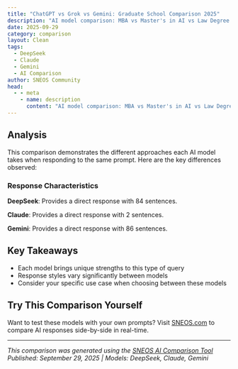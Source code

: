```yaml
---
title: "ChatGPT vs Grok vs Gemini: Graduate School Comparison 2025"
description: "AI model comparison: MBA vs Master's in AI vs Law Degree - best ROI in 2025?..."
date: 2025-09-29
category: comparison
layout: Clean
tags:
  - DeepSeek
  - Claude
  - Gemini
  - AI Comparison
author: SNEOS Community
head:
  - - meta
    - name: description
      content: "AI model comparison: MBA vs Master's in AI vs Law Degree - best ROI in 2025?..."
---
```


<ChatComparison
  title="ChatGPT vs Grok vs Gemini: Graduate School Comparison 2025"
  prompt="MBA vs Master's in AI vs Law Degree - best ROI in 2025?"
  :responses='{
    "DeepSeek": "Of course. This is an excellent question, as these three degrees represent very different career paths with distinct risk and reward profiles. The \u0022best\u0022 ROI in 2025 depends heavily on your personal strengths, career goals, and risk tolerance.\n\nLet\u0027s break down each degree, its ROI calculation, and its 2025 outlook.\n\n### Executive Summary: The Quick Answer\n\n*   **For the highest potential salary and immediate market demand in 2025: Master\u0027s in AI.**\n*   **For the most versatile career path and strong, stable long-term earnings: MBA.**\n*   **For a high-floor, stable, but high-barrier-to-entry profession: Law Degree (JD).**\n\nThe Master\u0027s in AI likely has the strongest **short-to-mid-term ROI** due to an extreme talent shortage. The MBA has the most versatile **long-term ROI**. The Law Degree has a more polarized and risky ROI.\n\n---\n\n### 1. Master\u0027s in Artificial Intelligence\n\nThis is the \u0022hot\u0022 degree of the moment, and for good reason.\n\n*   **Career Paths:** Machine Learning Engineer, AI Researcher, Data Scientist, AI Product Manager, Robotics Engineer.\n*   **Earning Potential:** Very high. Starting salaries for top graduates can range from **$120,000 to $200,000\u002B**, especially in tech hubs like Silicon Valley. Senior and specialized roles can command $300,000\u002B in total compensation.\n*   **Cost:** Varies widely. A top program can cost $60,000 - $80,000. Many reputable online programs (Georgia Tech, UT Austin) cost $10,000 - $20,000, making the ROI incredibly attractive.\n*   **Time:** Typically 1-2 years.\n\n#### ROI Analysis for 2025:\n\n*   **Pros:**\n    *   **Massive Demand \u0026 Short Supply:** The demand for AI talent far outstrips supply, a trend that will accelerate through 2025 and beyond.\n    *   **Future-Proofing:** You are building skills for the next several decades of technological evolution.\n    *   **High Starting Salary:** Immediate, high earnings potential right out of school.\n    *   **Lower Barrier to High ROI:** You don\u0027t need a \u0022top 5\u0022 school to get a great job. Strong skills from a solid program are enough.\n*   **Cons:**\n    *   **Rapidly Evolving Field:** Your knowledge can become obsolete quickly if you don\u0027t commit to continuous learning.\n    *   **Potential for Market Saturation:** While demand is insane now, an influx of graduates could cool the very top end of the salary spectrum in the long term (though this is a long way off).\n    *   **Niche Focus:** Less versatile than an MBA for moving into general management or non-tech roles.\n\n**Verdict:** **Highest potential ROI for 2025.** The combination of high starting salaries, strong demand, and relatively lower cost (especially from online programs) makes this a powerhouse.\n\n---\n\n### 2. Master of Business Administration (MBA)\n\nThe classic choice for career switchers and accelerators.\n\n*   **Career Paths:** Consulting, Finance (IB, PE, VC), Tech Product Management, Brand Management, Corporate Strategy, Entrepreneurship.\n*   **Earning Potential:** Highly dependent on school ranking and industry.\n    *   **Top-Tier MBA (M7):** Median total compensation often **$175,000 - $220,000\u002B** upon graduation.\n    *   **Mid-Tier MBA:** Can range from $100,000 - $150,000.\n*   **Cost:** Extremely high. Top programs can cost **$120,000 - $160,000\u002B** in tuition alone, plus two years of forgone salary.\n*   **Time:** Typically 2 years (full-time).\n\n#### ROI Analysis for 2025:\n\n*   **Pros:**\n    *   **Career Versatility \u0026 Network:** An MBA opens doors across industries. The network from a top school is an asset that pays dividends for life.\n    *   **Leadership Pathway:** It\u0027s the primary degree for ascending to senior executive roles (CEO, CFO, etc.).\n    *   **Proven Value:** The ROI of a top MBA is well-established and respected globally.\n*   **Cons:**\n    *   **Extremely High Cost:** The combination of high tuition and two years without a salary creates a massive \u0022opportunity cost.\u0022\n    *   **Tier-Sensitive:** The ROI of a mid- or low-tier MBA is significantly less certain than that of a top-tier program.\n    *   **Economic Sensitivity:** Hiring and salaries for MBA graduates (especially in finance and consulting) can dip during economic downturns.\n\n**Verdict:** **Strong long-term and network-based ROI.** For 2025 specifically, its performance is tied to the health of the consulting and finance sectors. It\u0027s a less direct and more expensive path than an AI Master\u0027s, but it offers unparalleled long-term flexibility and access to the C-suite.\n\n---\n\n### 3. Law Degree (Juris Doctor - JD)\n\nA traditional professional degree with a challenging modern economic landscape.\n\n*   **Career Paths:** Corporate Lawyer (Big Law), Public Interest Lawyer, Government Attorney, In-House Counsel, etc.\n*   **Earning Potential:** The most bimodal distribution of any degree.\n    *   **Big Law (Top Firms):** Starting salary is **~$215,000** (the \u0022Cravath Scale\u0022).\n    *   **Everyone Else:** Starting salaries can be as low as **$50,000 - $80,000**.\n*   **Cost:** Prohibitively high. Top law schools cost **$70,000 - $75,000 per year** in tuition, leading to total debt often exceeding $200,000.\n*   **Time:** 3 years (full-time).\n\n#### ROI Analysis for 2025:\n\n*   **Pros:**\n    *   **High Salary Ceiling (if you make it):** Big Law partners can earn millions.\n    *   **Prestige and Stability:** A law license is a powerful credential that offers a stable, respected career.\n    *   **Intellectual Challenge:** The work is complex and intellectually rigorous.\n*   **Cons:**\n    *   **Extreme Bimodal Salaries:** Your financial success is almost entirely dependent on getting a job in Big Law, which is only available to the top of the class at top-tier schools.\n    *   **Highest Debt Burden:** Combined with 3 years of no income, the financial hole is deep.\n    *   **High Stress, High Burnout:** The lifestyle in high-paying legal jobs is notoriously demanding.\n    *   **Threat from AI:** AI is already beginning to automate document review, legal research, and contract drafting, potentially reducing the demand for entry-level associates.\n\n**Verdict:** **The Riskiest ROI.** The payoff is fantastic if you graduate from a **T-14 law school** and land a Big Law job. For anyone else, the ROI is often negative or very low for a long time. The threat of AI automation adds a significant long-term risk factor that the other two degrees don\u0027t face as acutely.\n\n---\n\n### Head-to-Head Comparison for 2025\n\n| Factor | Master\u0027s in AI | MBA (Top-Tier) | Law Degree (Top-Tier) |\n| :--- | :--- | :--- | :--- |\n| **Demand in 2025** | **Extremely High** | High | Stable (but concentrated) |\n| **Starting Salary** | **$120k - $200k\u002B** | **$175k - $220k\u002B** | **$215k (Big Law only)** |\n| **Cost** | Moderate ($10k - $80k) | **Very High ($120k\u002B \u0026 lost wages)** | **Very High ($200k\u002B \u0026 lost wages)** |\n| **Time to Degree** | 1-2 years | 2 years | 3 years |\n| **Risk Level** | Low-Moderate | Moderate | **High** |\n| **Key Risk** | Skill obsolescence | Economic downturn, School Tier | Not landing Big Law, AI automation |\n| **Best For...** | Technologists, builders, specialists | Career switchers, future executives | Top academic performers set on law |\n\n### Final Recommendation\n\n*   **Choose a Master\u0027s in AI if:** You have a strong quantitative/technical background and want to build the core technologies of the future. You prioritize high, immediate compensation, strong job security, and are comfortable with continuous learning. **This has the most compelling and least risky ROI for 2025.**\n*   **Choose an MBA if:** You are less technical and more interested in leadership, strategy, and the \u0022big picture.\u0022 You value a powerful network and want the flexibility to work in multiple industries (tech, finance, CPG, etc.). You are confident you can get into a top-tier program.\n*   **Choose a Law Degree if:** You are passionate about the law itself, excel academically, and are confident you can be at the top of your class at a top-14 law school. You are willing to accept high risk (massive debt) for the chance at a high-reward, prestigious legal career.\n\nFor the purest financial calculation in 2025, the **Master\u0027s in AI is the clear winner.** It offers a near-guarantee of a high-paying job for a fraction of the cost and time of the other two degrees.",
    "Claude": "Invalid API source. Please specify \u0027openai\u0027, \u0027anthropic\u0027, \u0027gemini\u0027, \u0027gemini-grounding\u0027, \u0027deepseek\u0027, \u0027grok\u0027, \u0027grok-live\u0027, or \u0027mistral\u0027.",
    "Gemini": "This is a tough question because \u0022best ROI\u0022 is subjective and depends heavily on your personal goals, risk tolerance, and existing skills.  However, let\u0027s break down the potential ROI of each in 2025 and beyond:\n\n**1. MBA (Master of Business Administration)**\n\n*   **Potential ROI:**  Medium to High (but increasingly varied)\n*   **Strengths:**\n    *   **Versatility:**  Applies to a wide range of industries and roles.  Focuses on leadership, strategy, finance, marketing, and operations.\n    *   **Networking:**  Strong alumni networks can be invaluable for career advancement.\n    *   **General Management:**  Prepares you to lead teams, manage budgets, and make strategic decisions.\n    *   **Established Career Path:**  Clear pathways to management positions in various sectors.\n*   **Weaknesses:**\n    *   **High Cost:**  MBAs from top-tier schools are very expensive.\n    *   **Competition:**  The market is saturated with MBAs, so standing out is crucial.\n    *   **Relevance:**  The MBA curriculum needs to constantly adapt to the changing business landscape (AI, automation).  A generic MBA might not be enough anymore.\n    *   **ROI Variance:**  ROI varies wildly depending on the school, your pre-MBA experience, and your post-MBA career goals.  Some MBAs struggle to justify the cost.\n*   **Considerations:**\n    *   **School Ranking:**  The reputation of the school significantly impacts your job prospects and salary.\n    *   **Specialization:**  Consider an MBA with a focus on technology, strategy, or entrepreneurship to enhance relevance.\n    *   **Experience Required:**  Most top MBA programs require several years of work experience.\n*   **2025 Outlook:** An MBA remains valuable, but the edge might be lost if the school doesn\u0027t keep up with technological advancements. Specializations and real-world experience are crucial.\n\n**2. Master\u0027s in AI (Artificial Intelligence)**\n\n*   **Potential ROI:**  High to Very High\n*   **Strengths:**\n    *   **High Demand:**  AI is a rapidly growing field with a shortage of skilled professionals.\n    *   **High Salaries:**  AI engineers, data scientists, and machine learning specialists command premium salaries.\n    *   **Innovation:**  You\u0027ll be at the forefront of technological advancements.\n    *   **Impact:**  AI has the potential to transform industries and solve complex problems.\n*   **Weaknesses:**\n    *   **Technical Difficulty:**  Requires a strong background in mathematics, statistics, and computer science.\n    *   **Constant Learning:**  AI is a rapidly evolving field, requiring continuous learning and adaptation.\n    *   **Ethical Considerations:**  AI raises ethical concerns that need to be addressed.\n    *   **Job Market Concentration:**  Many AI jobs are concentrated in specific geographic locations (Silicon Valley, Seattle, etc.).\n*   **Considerations:**\n    *   **Prior Technical Background:**  A bachelor\u0027s degree in computer science, mathematics, or a related field is usually required.\n    *   **Specialization:**  Choose a specialization within AI that aligns with your interests and career goals (e.g., natural language processing, computer vision, deep learning).\n    *   **Practical Experience:**  Look for programs that offer internships or research opportunities.\n*   **2025 Outlook:**  AI will continue to be a high-growth field with strong demand for skilled professionals.  Those with specialized knowledge and practical experience will be highly sought after.  However, the market might get slightly more competitive as more graduates enter the field.\n\n**3. Law Degree (Juris Doctor - JD)**\n\n*   **Potential ROI:**  Medium to Low (with significant variance)\n*   **Strengths:**\n    *   **Critical Thinking Skills:**  Develops strong analytical, research, and communication skills.\n    *   **Variety of Career Paths:**  Lawyers can work in a variety of fields, including law firms, government, corporations, and non-profits.\n    *   **Intellectual Stimulation:**  Law is a challenging and intellectually stimulating field.\n    *   **Social Impact:**  Lawyers can advocate for justice and protect the rights of others.\n*   **Weaknesses:**\n    *   **High Cost:**  Law school is expensive, and student loan debt can be significant.\n    *   **Competitive Job Market:**  The legal job market is competitive, particularly for graduates of lower-ranked schools.\n    *   **Long Hours:**  Lawyers often work long hours and face high stress levels.\n    *   **Evolving Landscape:**  AI and automation are impacting the legal field, potentially reducing the demand for some types of legal work.\n*   **Considerations:**\n    *   **Law School Ranking:**  The reputation of the law school significantly impacts your job prospects.\n    *   **Area of Specialization:**  Choose a specialization that aligns with your interests and the demands of the legal market (e.g., intellectual property, corporate law, environmental law).\n    *   **Bar Exam:**  Passing the bar exam is required to practice law.\n*   **2025 Outlook:**  The legal field is becoming increasingly competitive and impacted by technology.  Graduates of top-ranked schools with specialized skills will have the best job prospects.  Salaries for entry-level lawyers at large firms remain high, but the majority of lawyers earn significantly less.  Areas like AI law, privacy law, and cybersecurity law will likely see increased demand.\n\n**Conclusion (Which has the best ROI in 2025?)**\n\n*   **For pure financial ROI and high growth potential:**  **Master\u0027s in AI** likely has the highest ROI in 2025. The demand for AI professionals is exceptionally high, leading to high salaries and career opportunities. *However, this requires a strong aptitude and passion for technical fields.*\n\n*   **For broad applicability and leadership roles:** An **MBA** can still have a good ROI, especially if you attend a top-tier school and specialize in a high-demand area like technology, strategy, or entrepreneurship. The MBA equips you with the business acumen needed to lead and manage in a variety of industries. *However, it\u0027s crucial to carefully consider the program\u0027s focus and relevance to the evolving business landscape.*\n\n*   **For those passionate about justice and law:** A **Law Degree** can be fulfilling, but the ROI is less certain. Job prospects are competitive, and the cost of law school is high. To improve your ROI, attend a top-ranked law school and specialize in a growing area of law (e.g., AI law, privacy law). *This path is best suited for individuals with a strong interest in legal principles and a desire to advocate for others.*\n\n**Ultimately, the \u0022best\u0022 choice depends on your individual strengths, interests, and career aspirations.  Here\u0027s a framework for making your decision:**\n\n1.  **Self-Assessment:**  What are your skills, interests, and values?  What kind of work environment do you thrive in?\n2.  **Career Goals:**  What kind of job do you want to have in 5-10 years?  What salary do you expect to earn?\n3.  **Financial Considerations:**  How much can you afford to spend on education?  How long will it take you to pay off your student loans?\n4.  **Market Research:**  Research the job market for each field.  What skills are in demand?  What are the salary ranges?\n5.  **Networking:**  Talk to people who work in each field.  Ask them about their experiences and advice.\n\nBy carefully considering these factors, you can make an informed decision about which degree will provide the best ROI for you. Good luck!\n"
  }'
  published-date="15:29"
/>

## Analysis

This comparison demonstrates the different approaches each AI model takes when responding to the same prompt. Here are the key differences observed:

### Response Characteristics

**DeepSeek**: Provides a direct response with 84 sentences. 

**Claude**: Provides a direct response with 2 sentences. 

**Gemini**: Provides a direct response with 86 sentences. 

## Key Takeaways

- Each model brings unique strengths to this type of query
- Response styles vary significantly between models
- Consider your specific use case when choosing between these models

## Try This Comparison Yourself

Want to test these models with your own prompts? Visit [SNEOS.com](https://sneos.com) to compare AI responses side-by-side in real-time.

---

*This comparison was generated using the [SNEOS AI Comparison Tool](https://sneos.com)*
*Published: September 29, 2025 | Models: DeepSeek, Claude, Gemini*
